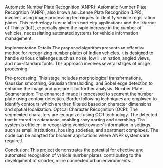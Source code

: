 Automatic Number Plate Recognition (ANPR): Automatic Number Plate Recognition (ANPR), also known as License Plate Recognition (LPR), involves using image processing techniques to identify vehicle registration plates. This technology is crucial in smart city applications and the Internet of Things (IoT), especially given the rapid increase in the number of vehicles, necessitating automated systems for vehicle information management.

Implementation Details The proposed algorithm presents an effective method for recognizing number plates of Indian vehicles. It is designed to handle various challenges such as noise, low illumination, angled views, and non-standard fonts. The approach involves several stages of image processing:

Pre-processing: This stage includes morphological transformations, Gaussian smoothing, Gaussian thresholding, and Sobel edge detection to enhance the image and prepare it for further analysis. Number Plate Segmentation: The enhanced image is processed to segment the number plate using contour detection. Border following techniques are employed to identify contours, which are then filtered based on character dimensions and spatial localization. Optical Character Recognition (OCR): The segmented characters are recognized using OCR technology. The detected text is stored in a database, enabling easy sorting and searching. The system is efficient in recognizing vehicle owners' information in settings such as small institutions, housing societies, and apartment complexes. The code can be adapted for broader applications where ANPR systems are required.

Conclusion: This project demonstrates the potential for effective and automated recognition of vehicle number plates, contributing to the development of smarter, more connected urban environments.
